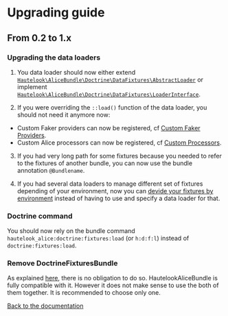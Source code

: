 # Upgrading guide

## From 0.2 to 1.x

### Upgrading the data loaders

1. You data loader should now either extend [`Hautelook\AliceBundle\Doctrine\DataFixtures\AbstractLoader`](Doctrine/DataFixtures/AbstractLoader.php) or implement [`Hautelook\AliceBundle\Doctrine\DataFixtures\LoaderInterface`](Doctrine/DataFixtures/LoaderInterface.php).

2. If you were overriding the `::load()` function of the data loader, you should not need it anymore now:
  * Custom Faker providers can now be registered, cf [Custom Faker Providers](Resources/doc/faker-providers.md).
  * Custom Alice processors can now be registered, cf [Custom Processors](Resources/doc/alice-processors.md).

3. If you had very long path for some fixtures because you needed to refer to the fixtures of another bundle, you can now use the bundle annotation `@Bundlename`.

4. If you had several data loaders to manage different set of fixtures depending of your environment, now you can [devide your fixtures by environment](Resources/doc/advanced-usage.md#environment-specific-fixtures) instead of having to use and specify a data loader for that.


### Doctrine command

You should now rely on the bundle command `hautelook_alice:doctrine:fixtures:load` (or `h:d:f:l`) instead of `doctrine:fixtures:load`.


### Remove DoctrineFixturesBundle

As explained [here](Resources/doc/doctrine-fixtures-bundle.md), there is no obligation to do so. HautelookAliceBundle is fully compatible with it. However it does not make sense to use the both of them together. It is recommended to
choose only one.

[Back to the documentation](README.md)
